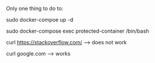 Only one thing to do to:

sudo docker-compoe up -d

sudo docker-compose exec protected-container /bin/bash

curl https://stackoverflow.com/
--> does not work

curl google.com
--> works

